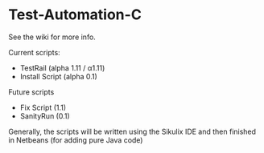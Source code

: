 # Test-Automation-C

See the wiki for more info.

Current scripts:

- TestRail (alpha 1.11 / α1.11)
- Install Script (alpha 0.1)

Future scripts

- Fix Script (1.1)
- SanityRun (0.1)
  
  
Generally, the scripts will be written using the Sikulix IDE and then finished in Netbeans (for adding pure Java code)
